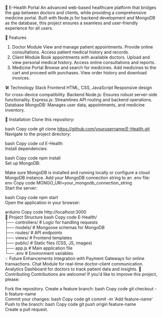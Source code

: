 🏥 E-Health Portal
An advanced web-based healthcare platform that bridges the gap between doctors and clients, while providing a comprehensive medicine portal. Built with Node.js for backend development and MongoDB as the database, this project ensures a seamless and user-friendly experience for all users.

🌟 Features
1. Doctor Module
View and manage patient appointments.
Provide online consultations.
Access patient medical history and records.
2. Client Module
Book appointments with available doctors.
Upload and view personal medical history.
Access online consultations and reports.
3. Medicine Portal
Browse and search for medicines.
Add medicines to the cart and proceed with purchases.
View order history and download invoices.


🛠️ Technology Stack
Frontend
HTML, CSS, JavaScript
Responsive design for cross-device compatibility.
Backend
Node.js: Ensures robust server-side functionality.
Express.js: Streamlines API routing and backend operations.
Database
MongoDB: Manages user data, appointments, and medicine inventory.

🚀 Installation
Clone this repository:

bash
Copy code
git clone https://github.com/yourusername/E-Health.git  
Navigate to the project directory:

bash
Copy code
cd E-Health  
Install dependencies:

bash
Copy code
npm install  
Set up MongoDB:

Make sure MongoDB is installed and running locally or configure a cloud MongoDB instance.
Add your MongoDB connection string to an .env file:
env
Copy code
MONGO_URI=your_mongodb_connection_string  
Start the server:

bash
Copy code
npm start  
Open the application in your browser:

arduino
Copy code
http://localhost:3000  
📂 Project Structure
bash
Copy code
E-Health/  
├── controllers/      # Logic for handling requests  
├── models/           # Mongoose schemas for MongoDB  
├── routes/           # API endpoints  
├── views/            # Frontend templates  
├── public/           # Static files (CSS, JS, images)  
├── app.js            # Main application file  
└── .env              # Environment variables  
💡 Future Enhancements
Integration with Payment Gateways for online transactions.
Chat Module for real-time doctor-client communication.
Analytics Dashboard for doctors to track patient data and insights.
🙌 Contributing
Contributions are welcome! If you'd like to improve this project, please:

Fork the repository.
Create a feature branch:
bash
Copy code
git checkout -b feature-name  
Commit your changes:
bash
Copy code
git commit -m 'Add feature-name'  
Push to the branch:
bash
Copy code
git push origin feature-name  
Create a pull request.
